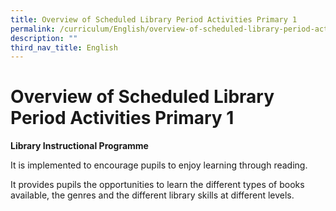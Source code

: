 ```yaml
---
title: Overview of Scheduled Library Period Activities Primary 1
permalink: /curriculum/English/overview-of-scheduled-library-period-activities-primary-1/
description: ""
third_nav_title: English
---
```

# **Overview of Scheduled Library Period Activities Primary 1**

**Library Instructional Programme**

It is implemented to encourage pupils to enjoy learning through reading.

It provides pupils the opportunities to learn the different types of books available, the genres and the different library skills at different levels.